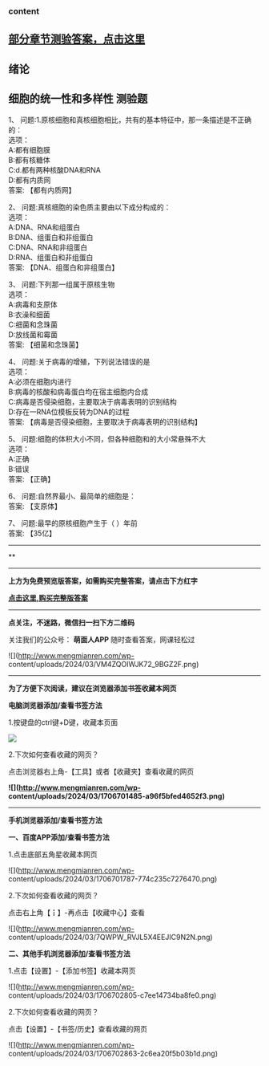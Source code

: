 ### content

## [部分章节测验答案，点击这里](http://mooc.mengmianren.com/mooc/327017.html)

## 绪论

## 细胞的统一性和多样性 测验题

1、 问题:1.原核细胞和真核细胞相比，共有的基本特征中，那一条描述是不正确的：  
选项：  
A:都有细胞膜  
B:都有核糖体  
C:d.都有两种核酸DNA和RNA  
D:都有内质网  
答案: 【都有内质网】  

2、 问题:真核细胞的染色质主要由以下成分构成的：  
选项：  
A:DNA、RNA和组蛋白  
B:DNA、组蛋白和非组蛋白  
C:DNA、RNA和非组蛋白  
D:RNA、组蛋白和非组蛋白  
答案: 【DNA、组蛋白和非组蛋白】

3、 问题:下列那一组属于原核生物  
选项：  
A:病毒和支原体  
B:衣澡和细菌  
C:细菌和念珠菌  
D:放线菌和霉菌  
答案: 【细菌和念珠菌】

4、 问题:关于病毒的增殖，下列说法错误的是  
选项：  
A:必须在细胞内进行  
B:病毒的核酸和病毒蛋白均在宿主细胞内合成  
C:病毒是否侵染细胞，主要取决于病毒表明的识别结构  
D:存在一RNA位模板反转为DNA的过程  
答案: 【病毒是否侵染细胞，主要取决于病毒表明的识别结构】

5、 问题:细胞的体积大小不同，但各种细胞和的大小常悬殊不大  
选项：  
A:正确  
B:错误  
答案: 【正确】

6、 问题:自然界最小、最简单的细胞是：  
答案: 【支原体】

7、 问题:最早的原核细胞产生于（   ）年前  
答案: 【35亿】

* * *

**

* * *

**上方为免费预览版答案，如需购买完整答案，请点击下方红字**

[**点击这里,购买完整版答案**](http://mooc.mengmianren.com/mooc2/108443.html)

* * *

**点关注，不迷路，微信扫一扫下方二维码**

关注我们的公众号： **萌面人APP** 随时查看答案，网课轻松过

![](http://www.mengmianren.com/wp-
content/uploads/2024/03/VM4ZQOIWJK72_9BGZ2F.png)

* * *

**为了方便下次阅读，建议在浏览器添加书签收藏本网页**

**电脑浏览器添加/查看书签方法**

1.按键盘的ctrl键+D键，收藏本页面

![](http://www.mengmianren.com/wp-content/uploads/2024/03/AF9T_JKKHAJN.png)

2.下次如何查看收藏的网页？

点击浏览器右上角-【工具】或者【收藏夹】查看收藏的网页

**![](http://www.mengmianren.com/wp-
content/uploads/2024/03/1706701485-a96f5bfed4652f3.png)**

* * *

**手机浏览器添加/查看书签方法**

**一、百度APP添加/查看书签方法**

1.点击底部五角星收藏本网页

![](http://www.mengmianren.com/wp-
content/uploads/2024/03/1706701787-774c235c7276470.png)

2.下次如何查看收藏的网页？

点击右上角【┇】-再点击【收藏中心】查看

![](http://www.mengmianren.com/wp-
content/uploads/2024/03/7QWPW_RVJL5X4EEJIC9N2N.png)

**二、其他手机浏览器添加/查看书签方法**

1.点击【设置】-【添加书签】收藏本网页

![](http://www.mengmianren.com/wp-
content/uploads/2024/03/1706702805-c7ee14734ba8fe0.png)

2.下次如何查看收藏的网页？

点击【设置】-【书签/历史】查看收藏的网页

![](http://www.mengmianren.com/wp-
content/uploads/2024/03/1706702863-2c6ea20f5b03b1d.png)

